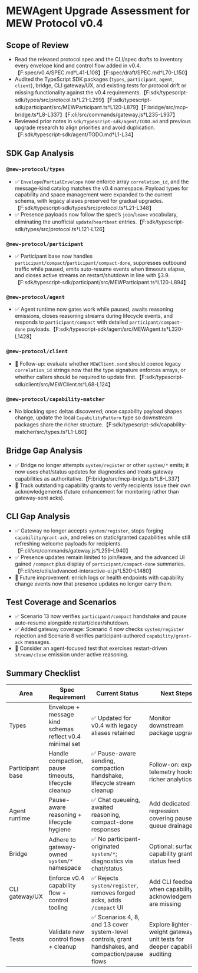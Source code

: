 # MEWAgent Upgrade Assessment for MEW Protocol v0.4

## Scope of Review
- Read the released protocol spec and the CLI/spec drafts to inventory every envelope kind and control flow added in v0.4.【F:spec/v0.4/SPEC.md†L41-L108】【F:spec/draft/SPEC.md†L70-L150】
- Audited the TypeScript SDK packages (`types`, `participant`, `agent`, `client`), bridge, CLI gateway/UX, and existing tests for protocol drift or missing functionality against the v0.4 requirements.【F:sdk/typescript-sdk/types/src/protocol.ts†L21-L299】【F:sdk/typescript-sdk/participant/src/MEWParticipant.ts†L120-L879】【F:bridge/src/mcp-bridge.ts†L8-L337】【F:cli/src/commands/gateway.js†L235-L937】
- Reviewed prior notes in `sdk/typescript-sdk/agent/TODO.md` and previous upgrade research to align priorities and avoid duplication.【F:sdk/typescript-sdk/agent/TODO.md†L1-L34】

## SDK Gap Analysis

### `@mew-protocol/types`
- ✅ `Envelope`/`PartialEnvelope` now enforce array `correlation_id`, and the message-kind catalog matches the v0.4 namespace. Payload types for capability and space management were expanded to the current schema, with legacy aliases preserved for gradual upgrades.【F:sdk/typescript-sdk/types/src/protocol.ts†L21-L348】
- ✅ Presence payloads now follow the spec’s `join`/`leave` vocabulary, eliminating the unofficial `update`/`heartbeat` entries.【F:sdk/typescript-sdk/types/src/protocol.ts†L121-L126】

### `@mew-protocol/participant`
- ✅ Participant base now handles `participant/compact`/`participant/compact-done`, suppresses outbound traffic while paused, emits auto-resume events when timeouts elapse, and closes active streams on restart/shutdown in line with §3.9.【F:sdk/typescript-sdk/participant/src/MEWParticipant.ts†L120-L894】

### `@mew-protocol/agent`
- ✅ Agent runtime now gates work while paused, awaits reasoning emissions, closes reasoning streams during lifecycle events, and responds to `participant/compact` with detailed `participant/compact-done` payloads.【F:sdk/typescript-sdk/agent/src/MEWAgent.ts†L320-L1428】

### `@mew-protocol/client`
- 🔄 Follow-up: evaluate whether `MEWClient.send` should coerce legacy `correlation_id` strings now that the type signature enforces arrays, or whether callers should be required to update first.【F:sdk/typescript-sdk/client/src/MEWClient.ts†L68-L124】

### `@mew-protocol/capability-matcher`
- No blocking spec deltas discovered; once capability payload shapes change, update the local `CapabilityPattern` type so downstream packages share the richer structure.【F:sdk/typescript-sdk/capability-matcher/src/types.ts†L1-L60】

## Bridge Gap Analysis
- ✅ Bridge no longer attempts `system/register` or other `system/*` emits; it now uses chat/status updates for diagnostics and treats gateway capabilities as authoritative.【F:bridge/src/mcp-bridge.ts†L8-L337】
- 🔄 Track outstanding capability grants to verify recipients issue their own acknowledgements (future enhancement for monitoring rather than gateway-sent acks).

## CLI Gap Analysis
- ✅ Gateway no longer accepts `system/register`, stops forging `capability/grant-ack`, and relies on static/granted capabilities while still refreshing welcome payloads for recipients.【F:cli/src/commands/gateway.js†L259-L940】
- ✅ Presence updates remain limited to join/leave, and the advanced UI gained `/compact` plus display of `participant/compact-done` summaries.【F:cli/src/utils/advanced-interactive-ui.js†L520-L1480】
- 🔄 Future improvement: enrich logs or health endpoints with capability change events now that presence updates no longer carry them.

## Test Coverage and Scenarios
- ✅ Scenario 13 now verifies `participant/compact` handshake and pause auto-resume alongside restart/clear/shutdown.
- ✅ Added gateway coverage: Scenario 4 now checks `system/register` rejection and Scenario 8 verifies participant-authored `capability/grant-ack` messages.
- 🔄 Consider an agent-focused test that exercises restart-driven `stream/close` emission under active reasoning.

## Summary Checklist
| Area | Spec Requirement | Current Status | Next Steps |
|------|------------------|----------------|------------|
| Types | Envelope + message kind schemas reflect v0.4 minimal set | ✅ Updated for v0.4 with legacy aliases retained | Monitor downstream package upgrades |
| Participant base | Handle compaction, pause timeouts, lifecycle cleanup | ✅ Pause-aware sending, compaction handshake, lifecycle stream cleanup | Follow-on: expose telemetry hooks for richer analytics |
| Agent runtime | Pause-aware reasoning + lifecycle hygiene | ✅ Chat queueing, awaited reasoning, compact-done responses | Add dedicated regression covering pause queue drainage |
| Bridge | Adhere to gateway-owned `system/*` namespace | ✅ No participant-originated `system/*`; diagnostics via chat/status | Optional: surface capability grants in status feed |
| CLI gateway/UX | Enforce v0.4 capability flow + control tooling | ✅ Rejects `system/register`, removes forged acks, adds `/compact` UI | Add CLI feedback when capability acknowledgements are missing |
| Tests | Validate new control flows + cleanup | ✅ Scenarios 4, 8, and 13 cover system-level controls, grant handshakes, and compaction/pause flows | Explore lighter-weight gateway unit tests for deeper capability auditing |
